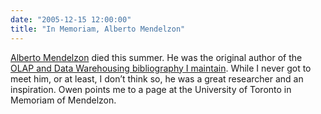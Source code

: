 ```yaml
---
date: "2005-12-15 12:00:00"
title: "In Memoriam, Alberto Mendelzon"
---
```




[Alberto Mendelzon](https://www.uhasselt.be/Fout-pagina---Error-page) died this summer. He was the original author of the [OLAP and Data Warehousing bibliography I maintain](https://lemire.me/OLAP/). While I never got to meet him, or at least, I don&rsquo;t think so, he was a great researcher and an inspiration. Owen points me to a page at the University of Toronto in Memoriam of Mendelzon.

